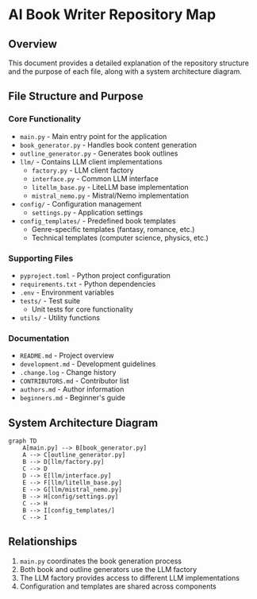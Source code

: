 # AI Book Writer Repository Map

## Overview
This document provides a detailed explanation of the repository structure and the purpose of each file, along with a system architecture diagram.

## File Structure and Purpose

### Core Functionality
- `main.py` - Main entry point for the application
- `book_generator.py` - Handles book content generation
- `outline_generator.py` - Generates book outlines
- `llm/` - Contains LLM client implementations
  - `factory.py` - LLM client factory
  - `interface.py` - Common LLM interface
  - `litellm_base.py` - LiteLLM base implementation
  - `mistral_nemo.py` - Mistral/Nemo implementation
- `config/` - Configuration management
  - `settings.py` - Application settings
- `config_templates/` - Predefined book templates
  - Genre-specific templates (fantasy, romance, etc.)
  - Technical templates (computer science, physics, etc.)

### Supporting Files
- `pyproject.toml` - Python project configuration
- `requirements.txt` - Python dependencies
- `.env` - Environment variables
- `tests/` - Test suite
  - Unit tests for core functionality
- `utils/` - Utility functions

### Documentation
- `README.md` - Project overview
- `development.md` - Development guidelines
- `.change.log` - Change history
- `CONTRIBUTORS.md` - Contributor list
- `authors.md` - Author information
- `beginners.md` - Beginner's guide

## System Architecture Diagram

```mermaid
graph TD
    A[main.py] --> B[book_generator.py]
    A --> C[outline_generator.py]
    B --> D[llm/factory.py]
    C --> D
    D --> E[llm/interface.py]
    E --> F[llm/litellm_base.py]
    E --> G[llm/mistral_nemo.py]
    B --> H[config/settings.py]
    C --> H
    B --> I[config_templates/]
    C --> I
```

## Relationships
1. `main.py` coordinates the book generation process
2. Both book and outline generators use the LLM factory
3. The LLM factory provides access to different LLM implementations
4. Configuration and templates are shared across components
